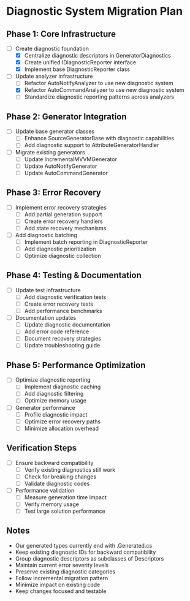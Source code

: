 # Diagnostic System Migration Plan

## Phase 1: Core Infrastructure
- [ ] Create diagnostic foundation
  - [x] Centralize diagnostic descriptors in GeneratorDiagnostics
  - [x] Create unified IDiagnosticReporter interface
  - [x] Implement base DiagnosticReporter class
- [ ] Update analyzer infrastructure
  - [ ] Refactor AutoNotifyAnalyzer to use new diagnostic system
  - [x] Refactor AutoCommandAnalyzer to use new diagnostic system
  - [ ] Standardize diagnostic reporting patterns across analyzers

## Phase 2: Generator Integration
- [ ] Update base generator classes
  - [ ] Enhance SourceGeneratorBase with diagnostic capabilities
  - [ ] Add diagnostic support to AttributeGeneratorHandler
- [ ] Migrate existing generators
  - [ ] Update IncrementalMVVMGenerator
  - [ ] Update AutoNotifyGenerator
  - [ ] Update AutoCommandGenerator

## Phase 3: Error Recovery
- [ ] Implement error recovery strategies
  - [ ] Add partial generation support
  - [ ] Create error recovery handlers
  - [ ] Add state recovery mechanisms
- [ ] Add diagnostic batching
  - [ ] Implement batch reporting in DiagnosticReporter
  - [ ] Add diagnostic prioritization
  - [ ] Optimize diagnostic collection

## Phase 4: Testing & Documentation
- [ ] Update test infrastructure
  - [ ] Add diagnostic verification tests
  - [ ] Create error recovery tests
  - [ ] Add performance benchmarks
- [ ] Documentation updates
  - [ ] Update diagnostic documentation
  - [ ] Add error code reference
  - [ ] Document recovery strategies
  - [ ] Update troubleshooting guide

## Phase 5: Performance Optimization
- [ ] Optimize diagnostic reporting
  - [ ] Implement diagnostic caching
  - [ ] Add diagnostic filtering
  - [ ] Optimize memory usage
- [ ] Generator performance
  - [ ] Profile diagnostic impact
  - [ ] Optimize error recovery paths
  - [ ] Minimize allocation overhead

## Verification Steps
- [ ] Ensure backward compatibility
  - [ ] Verify existing diagnostics still work
  - [ ] Check for breaking changes
  - [ ] Validate diagnostic codes
- [ ] Performance validation
  - [ ] Measure generation time impact
  - [ ] Verify memory usage
  - [ ] Test large solution performance

## Notes
- Our generated types currently end with .Generated.cs
- Keep existing diagnostic IDs for backward compatibility
- Group diagnostic descriptors as subclasses of Descriptors
- Maintain current error severity levels
- Preserve existing diagnostic categories
- Follow incremental migration pattern
- Minimize impact on existing code
- Keep changes focused and testable